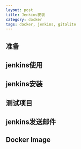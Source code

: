 ```yaml
---
layout: post
title: Jenkins安装
category: docker
tags: docker, jenkins, gitolite
---
```


## 准备

## jenkins使用

## jenkins安装

## 测试项目

## jenkins发送邮件

## Docker Image
